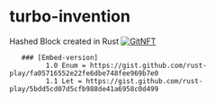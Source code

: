 # turbo-invention
Hashed Block created in Rust
[![GitNFT](https://img.shields.io/badge/%F0%9F%94%AE-Open%20in%20GitNFT-darkviolet?style=plastic)](https://gitnft.quine.sh/app/commits/list/repo/turbo-invention)

       ### [Embed-version]
             1.0 Enum = https://gist.github.com/rust-play/fa05716552e22fe6dbe748fee969b7e0
             1.1 Let = https://gist.github.com/rust-play/5bdd5cd07d5cfb988de41a6958c0d499
